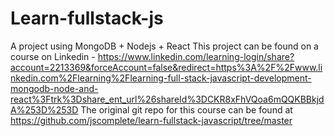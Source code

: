 # Learn-fullstack-js
A project using MongoDB + Nodejs + React
This project can be found on a course on Linkedin - https://www.linkedin.com/learning-login/share?account=2213369&forceAccount=false&redirect=https%3A%2F%2Fwww.linkedin.com%2Flearning%2Flearning-full-stack-javascript-development-mongodb-node-and-react%3Ftrk%3Dshare_ent_url%26shareId%3DCKR8xFhVQoa6mQQKBBkjdA%253D%253D
The original git repo for this course can be found at https://github.com/jscomplete/learn-fullstack-javascript/tree/master
